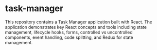 # task-manager
This repository contains a Task Manager application built with React. The application demonstrates key React concepts and tools including state management, lifecycle hooks, forms, controlled vs uncontrolled components, event handling, code splitting, and Redux for state management.
